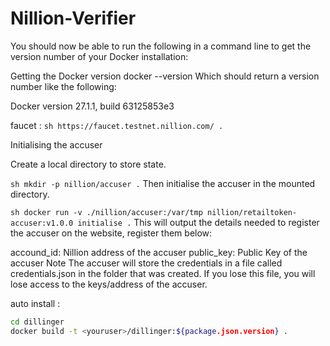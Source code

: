 # Nillion-Verifier

You should now be able to run the following in a command line to get the version number of your Docker installation:

Getting the Docker version
docker --version
Which should return a version number like the following:

Docker version 27.1.1, build 63125853e3



faucet : ```sh https://faucet.testnet.nillion.com/ .```



Initialising the accuser


Create a local directory to store state.

```sh mkdir -p nillion/accuser .```
Then initialise the accuser in the mounted directory.

```sh docker run -v ./nillion/accuser:/var/tmp nillion/retailtoken-accuser:v1.0.0 initialise .```
This will output the details needed to register the accuser on the website, register them below:

accound_id: Nillion address of the accuser
public_key: Public Key of the accuser
Note The accuser will store the credentials in a file called credentials.json in the folder that was created. If you lose this file, you will lose access to the keys/address of the accuser.





auto install : 
```sh
cd dillinger
docker build -t <youruser>/dillinger:${package.json.version} .
```
